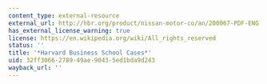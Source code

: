 ```yaml
---
content_type: external-resource
external_url: http://hbr.org/product/nissan-motor-co/an/200067-PDF-ENG
has_external_license_warning: true
license: https://en.wikipedia.org/wiki/All_rights_reserved
status: ''
title: '*Harvard Business School Cases*'
uid: 32ff3066-2789-49ae-9043-5ed1bda9d243
wayback_url: ''
---
```

